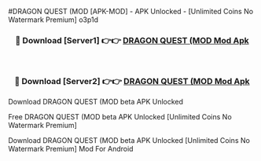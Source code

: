 #DRAGON QUEST (MOD [APK-MOD] - APK Unlocked - [Unlimited Coins No Watermark Premium] o3p1d



<div align="center">

<h3>🔴 Download [Server1] 👉👉 <a href="https://momento.my/?title=DRAGON_QUEST_(MOD">DRAGON QUEST (MOD Mod Apk</a></h3><br>

<h3>🔴 Download [Server2] 👉👉 <a href="https://momento.my/?title=DRAGON_QUEST_(MOD">DRAGON QUEST (MOD Mod Apk</a></h3>
</div>



Download DRAGON QUEST (MOD beta APK Unlocked

Free DRAGON QUEST (MOD beta APK Unlocked [Unlimited Coins No Watermark Premium]

Download DRAGON QUEST (MOD beta APK Unlocked [Unlimited Coins No Watermark Premium] Mod For Android

